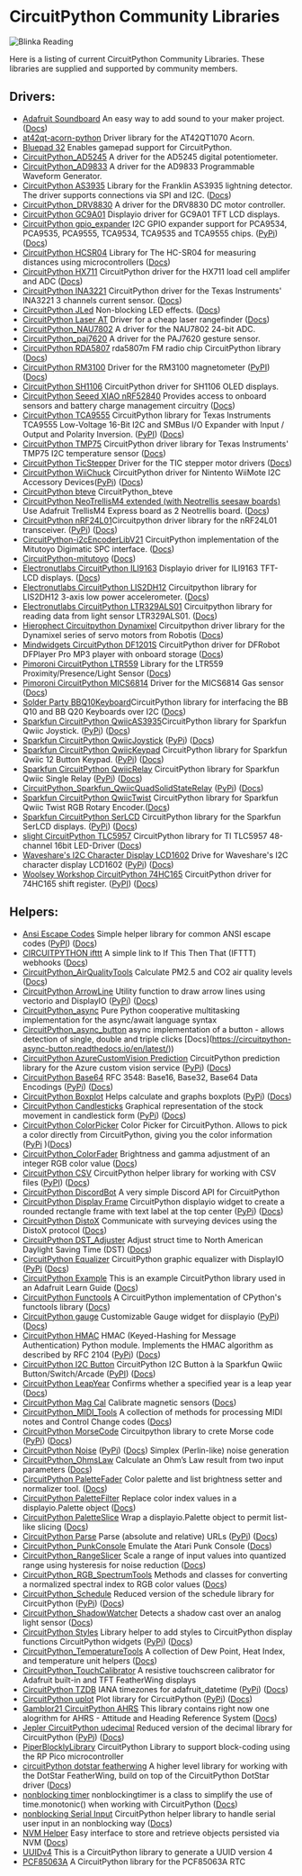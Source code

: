 # CircuitPython Community Libraries
![Blinka Reading](https://github.com/adafruit/circuitpython-weekly-newsletter/blob/gh-pages/assets/common_assets/blinka.png)

Here is a listing of current CircuitPython Community Libraries. These libraries are supplied and supported by community members.

## Drivers:
* [Adafruit Soundboard](https://github.com/mmabey/Adafruit_Soundboard.git) An easy way to add sound to your maker project. \([Docs](https://adafruit-soundboard.readthedocs.io/en/latest/README.html))
* [at42qt-acorn-python](https://github.com/skerr92/at42qt-acorn-python.git) Driver library for the AT42QT1070 Acorn.
* [Bluepad 32](https://github.com/ricardoquesada/bluepad32-circuitpython) Enables gamepad support for CircuitPython.
* [CircuitPython_AD5245](https://github.com/CedarGroveStudios/CircuitPython_AD5245.git) A driver for the AD5245 digital potentiometer.
* [CircuitPython_AD9833](https://github.com/CedarGroveStudios/CircuitPython_AD9833.git) A driver for the AD9833 Programmable Waveform Generator.
* [CircuitPython AS3935](https://github.com/BiffoBear/CircuitPython_AS3935.git) Library for the Franklin AS3935 lightning detector. The driver supports connections via SPI and I2C. \([Docs](https://circuitpython-as3935.readthedocs.io/))
* [CircuitPython_DRV8830](https://github.com/CedarGroveStudios/CircuitPython_DRV8830.git) A driver for the DRV8830 DC motor controller.
* [CircuitPython GC9A01](https://github.com/tylercrumpton/CircuitPython_GC9A01.git) Displayio driver for GC9A01 TFT LCD displays.
* [CircuitPython gpio_expander](https://github.com/gpongelli/CircuitPython_gpio_expander.git) I2C GPIO expander support for PCA9534, PCA9535, PCA9555, TCA9534, TCA9535 and TCA9555 chips. ([PyPi](https://pypi.org/project/circuitpython-gpio-expander/)) \([Docs](https://github.com/gpongelli/CircuitPython_gpio_expander/blob/main/README.rst))
* [CircuitPython HCSR04](https://github.com/mmabey/CircuitPython_HCSR04.git) Library for The HC-SR04 for measuring distances using microcontrollers \([Docs](https://circuitpython-hcsr04.readthedocs.io/en/latest/))
* [CircuitPython HX711](https://github.com/fivesixzero/CircuitPython_HX711) CircuitPython driver for the HX711 load cell amplifer and ADC \([Docs](https://circuitpython-hx711.readthedocs.io/en/latest/))
* [CircuitPython INA3221](https://github.com/barbudor/CircuitPython_INA3221.git) CircuitPython driver for the Texas Instruments' INA3221 3 channels current sensor. \([Docs](https://circuitpython-ina3221.readthedocs.io/en/latest/))
* [CircuitPython JLed](https://github.com/jandelgado/jled-circuitpython) Non-blocking LED effects. \([Docs](https://jandelgado.github.io/jled-circuitpython))
* [CircuitPython Laser AT](https://github.com/furbrain/CircuitPython_laser_at.git) Driver for a cheap laser rangefinder \([Docs](https://circuitpython-laser-at.readthedocs.io/en/latest/))
* [CircuitPython_NAU7802](https://github.com/CedarGroveStudios/CircuitPython_NAU7802.git) A driver for the NAU7802 24-bit ADC.
* [CircuitPython_paj7620](https://github.com/deshipu/circuitpython-paj7620.git) A driver for the PAJ7620 gesture sensor.
* [CircuitPython RDA5807](https://github.com/tinkeringtech/CircuitPython_rda5807) rda5807m FM radio chip CircuitPython library \([Docs](https://circuitpython-rda5807m.readthedocs.io/en/latest/))
* [CircuitPython RM3100](https://github.com/furbrain/CircuitPython_RM3100.git) Driver for the RM3100 magnetometer \([PyPI](https://circuitpython-rm3100.readthedocs.io/en/latest/)) \([Docs](https://circuitpython-rm3100.readthedocs.io/en/latest/))
* [CircuitPython SH1106](https://github.com/winneymj/CircuitPython_SH1106) CircuitPython driver for SH1106 OLED displays.
* [CircuitPython Seeed XIAO nRF52840](https://github.com/furbrain/CircuitPython_seeed_xiao_nRF52840) Provides access to onboard sensors and battery charge management circuitry \([Docs](https://circuitpython-seeed-xiao-nrf52840.readthedocs.io/en/latest/))
* [CircuitPython TCA9555](https://github.com/lesamouraipourpre/Community_CircuitPython_TCA9555) CircuitPython library for Texas Instruments TCA9555 Low-Voltage 16-Bit I2C and SMBus I/O Expander with Input / Output and Polarity Inversion. \([PyPI](https://pypi.org/project/community-circuitpython-tca9555/)) \([Docs](http://community-circuitpython-tca9555.rtfd.io/))
* [CircuitPython TMP75](https://github.com/barbudor/CircuitPython_TMP75.git) CircuitPython driver library for Texas Instruments' TMP75 I2C temperature sensor \([Docs](https://circuitpython-tmp75.readthedocs.io/en/latest/))
* [CircuitPython TicStepper](https://github.com/tekktrik/CircuitPython_TicStepper.git) Driver for the TIC stepper motor drivers \([Docs](https://circuitpython-ticstepper.readthedocs.io/en/latest/))
* [CircuitPython WiiChuck](https://github.com/jfurcean/CircuitPython_WiiChuck.git) CircuitPython driver for Nintento WiiMote I2C Accessory Devices([PyPi](https://pypi.org/project/circuitpython-wiichuck)) \([Docs](https://circuitpython-wiichuck.readthedocs.io/))
* [CircuitPython bteve](https://github.com/jamesbowman/CircuitPython_bteve.git) CircuitPython_bteve
* [CircuitPython NeoTrellisM4 extended (with Neotrellis seesaw boards)](https://github.com/arofarn/CircuitPython_TrellisM4_extended) Use Adafruit TrellisM4 Express board as 2 Neotrellis board. \([Docs](https://circuitpython-trellism4-extended.readthedocs.io/en/latest/))
* [CircuitPython nRF24L01](https://github.com/2bndy5/CircuitPython_nRF24L01.git)Circuitpython driver library for the nRF24L01 transceiver. ([PyPi](https://pypi.org/project/circuitpython-nrf24l01)) \([Docs](https://circuitpython-nrf24l01.readthedocs.io/en/stable/))
* [CircuitPython-i2cEncoderLibV21](https://github.com/bwshockley/CircuitPython-i2cEncoderLibV21.git) CircuitPython implementation of the Mitutoyo Digimatic SPC interface. \([Docs](https://circuitpython-i2cencoderlibv21.readthedocs.io/))
* [CircuitPython-mitutoyo](https://github.com/vifino/CircuitPython-mitutoyo.git) \([Docs](https://circuitpython-mitutoyo.readthedocs.io/))
* [Electronutlabs CircuitPython ILI9163](https://github.com/electronut/Electronutlabs_CircuitPython_ILI9163) Displayio driver for ILI9163 TFT-LCD displays. \([Docs](https://ili9163.readthedocs.io/en/latest/))
* [Electronutlabs CircuitPython LIS2DH12](https://github.com/electronut/Electronutlabs_CircuitPython_LIS2DH12.git) Circuitpython library for LIS2DH12 3-axis low power accelerometer. \([Docs](https://circuitpython-lis2dh12-library.readthedocs.io/en/latest/))
* [Electronutlabs CircuitPython LTR329ALS01](https://github.com/electronut/Electronutlabs_CircuitPython_LTR329ALS01.git) Circuitpython library for reading data from light sensor LTR329ALS01. \([Docs](https://circuitpython-ltr329als01-library.readthedocs.io/en/latest/))
* [Hierophect Circuitpython Dynamixel](https://github.com/hierophect/Hierophect_Circuitpython_Dynamixel.git) Circuitpython driver library for the Dynamixel series of servo motors from Robotis \([Docs](https://circuitpython-dynamixel.readthedocs.io/))
* [Mindwidgets CircuitPython DF1201S](https://github.com/mindwidgets/Mindwidgets_CircuitPython_DF1201S) CircuitPython driver for DFRobot DFPlayer Pro MP3 player with onboard storage \([Docs](https://mindwidgets-circuitpython-df1201s-library.readthedocs.io/en/latest/))
* [Pimoroni CircuitPython LTR559](https://github.com/pimoroni/Pimoroni_CircuitPython_LTR559.git) Library for the LTR559 Proximity/Presence/Light Sensor \([Docs](https://circuitpython.readthedocs.io/projects/pimoroni_circuitpython_ltr559/en/latest/))
* [Pimoroni CircuitPython MICS6814](https://github.com/pimoroni/Pimoroni_CircuitPython_MICS6814.git) Driver for the MICS6814 Gas sensor \([Docs](https://circuitpython.readthedocs.io/projects/mics6814/en/latest/))
* [Solder Party BBQ10Keyboard](https://github.com/solderparty/arturo182_CircuitPython_BBQ10Keyboard)CircuitPython library for interfacing the BB Q10 and BB Q20 Keyboards over I2C \([Docs](https://docs.solder.party/))
* [Sparkfun CircuitPython QwiicAS3935](https://github.com/fourstix/Sparkfun_CircuitPython_QwiicAS3935.git)CircuitPython library for Sparkfun Qwiic Joystick. ([PyPi](https://pypi.org/project/sparkfun-circuitpython-qwiicas3935)) \([Docs](https://sparkfun-circuitpython-qwiicas3935.readthedocs.io/en/latest/))
* [Sparkfun CircuitPython QwiicJoystick](https://github.com/fourstix/Sparkfun_CircuitPython_QwiicJoystick.git) ([PyPi](https://pypi.org/project/sparkfun-circuitpython-qwiicjoystick)) \([Docs](https://sparkfun-circuitpython-qwiicjoystick.readthedocs.io/en/latest/))
* [Sparkfun CircuitPython QwiicKeypad](https://github.com/fourstix/Sparkfun_CircuitPython_QwiicKeypad) CircuitPython library for Sparkfun Qwiic 12 Button Keypad. ([PyPi](https://pypi.org/project/sparkfun-circuitpython-qwiickeypad)) \([Docs](https://sparkfun-circuitpython-qwiickeypad.readthedocs.io/en/latest/))
* [Sparkfun CircuitPython QwiicRelay](https://github.com/fourstix/Sparkfun_CircuitPython_QwiicRelay.git) CircuitPython library for Sparkfun Qwiic Single Relay ([PyPi](https://pypi.org/project/sparkfun-circuitpython-qwiicrelay)) \([Docs](https://sparkfun-circuitpython-qwiicrelay.readthedocs.io/en/latest/))
* [CircuitPython_Sparkfun_QwiicQuadSolidStateRelay](https://github.com/gbeland/CircuitPython_Sparkfun_QwiicQuadSolidStateRelay.git) ([PyPi](https://pypi.org/project/CircuitPython_Sparkfun_QwiicQuadSolidStateRelay)) \([Docs](https://CircuitPython_Sparkfun_QwiicQuadSolidStateRelay.readthedocs.io/en/latest/]))
* [Sparkfun CircuitPython QwiicTwist](https://github.com/fourstix/Sparkfun_CircuitPython_QwiicTwist.git) CircuitPython library for Sparkfun Qwiic Twist RGB Rotary Encoder.\([Docs](https://sparkfun-circuitpython-qwiictwist.readthedocs.io/en/latest/))
* [Sparkfun CircuitPython SerLCD](https://github.com/fourstix/Sparkfun_CircuitPython_SerLCD.git) CircuitPython library for the Sparkfun SerLCD displays. ([PyPi](https://pypi.org/project/sparkfun-circuitpython-serlcd)) \([Docs](https://sparkfun-circuitpython-serlcd.readthedocs.io/en/latest/))
* [slight CircuitPython TLC5957](https://github.com/s-light/slight_CircuitPython_TLC5957.git) CircuitPython library for TI TLC5957 48-channel 16bit LED-Driver ([Docs](https://slight-circuitpython-tlc5957.readthedocs.io/en/latest/))
* [Waveshare's I2C Character Display LCD1602](https://github.com/Neradoc/Circuitpython_Waveshare_LCD1602.git) Drive for Waveshare's I2C character display LCD1602 ([PyPi](https://pypi.org/project/circuitpython-waveshare-lcd1602)) \([Docs](https://waveshare-lcd1602-circuitpython-driver.readthedocs.io/))
* [Woolsey Workshop CircuitPython 74HC165](https://github.com/WoolseyWorkshop/WoolseyWorkshop_CircuitPython_74HC165.git) CircuitPython driver for 74HC165 shift register. ([PyPI](https://pypi.org/project/woolseyworkshop-circuitpython-74hc165/)) \([Docs](https://woolseyworkshop-circuitpython-74hc165.readthedocs.io/en/latest/))

## Helpers:
* [Ansi Escape Codes](https://github.com/s-light/CircuitPython_ansi_escape_code) Simple helper library for common ANSI escape codes ([PyPI](https://pypi.org/project/circuitpython-ansi-escape-code/)) \([Docs](https://circuitpython-ansi-escape-code.readthedocs.io/))
* [CIRCUITPYTHON ifttt](https://github.com/benevpi/CIRCUITPYTHON_ifttt.git) A simple link to If This Then That (IFTTT) webhooks \([Docs](https://circuitpython-ifttt.readthedocs.io/))
* [CircuitPython_AirQualityTools](https://github.com/CedarGroveStudios/CircuitPython_AirQualityTools.git) Calculate PM2.5 and CO2 air quality levels \([Docs](https://github.com/CedarGroveStudios/CircuitPython_AirQualityTools/blob/main/media/pseudo_rtd_cedargrove_airqualitytools.pdf))
* [CircuitPython ArrowLine](https://github.com/jposada202020/CircuitPython_ArrowLine.git) Utility function to draw arrow lines using vectorio and DisplayIO ([PyPi](https://pypi.org/project/circuitpython-ArrowLine))  \([Docs](https://circuitpython-arrowline.readthedocs.io/))
* [CircuitPython_async](https://github.com/WarriorOfWire/CircuitPython_async.git) Pure Python cooperative multitasking implementation for the async/await language syntax
* [CircuitPython_async_button](https://github.com/furbrain/CircuitPython_async_button.git) async implementation of a button - allows detection of single, double and triple clicks \[Docs](https://circuitpython-async-button.readthedocs.io/en/latest/))
* [CircuitPython AzureCustomVision Prediction](https://github.com/jimbobbennett/CircuitPython_AzureCustomVision_Prediction) CircuitPython prediction library for the Azure custom vision service ([PyPi](https://pypi.org/project/circuitpython-azurecustomvision-prediction)) \([Docs](https://circuitpython.readthedocs.io/projects/circuitpython_azurecustomvision_prediction/en/latest/))
* [CircuitPython Base64](https://github.com/jimbobbennett/CircuitPython_Base64) RFC 3548: Base16, Base32, Base64 Data Encodings ([PyPi](https://pypi.org/project/circuitpython-base64)) \([Docs](https://circuitpython.readthedocs.io/projects/base64/en/latest/))
* [CircuitPython Boxplot](https://github.com/jposada202020/CircuitPython_uboxplot) Helps calculate and graphs boxplots ([PyPi](https://pypi.org/project/circuitpython-uboxplot/)) \([Docs](https://circuitpython-uboxplot.readthedocs.io/en/latest/))
* [CircuitPython Candlesticks](https://github.com/jposada202020/CircuitPython_Candlesticks.git) Graphical representation of the stock movement in candlestick form ([PyPi](https://pypi.org/project/circuitpython-Candlesticks)) \([Docs](https://circuitpython-candlesticks.readthedocs.io/))
* [CircuitPython ColorPicker](https://github.com/jposada202020/CircuitPython_color_picker.git) Color Picker for CircuitPython. Allows to pick a color directly from CircuitPython, giving you the color information ([PyPi](https://pypi.org/project/circuitpython-color-picker) )\([Docs](https://circuitpython-color-picker.readthedocs.io/))
* [CircuitPython_ColorFader](https://github.com/CedarGroveStudios/CircuitPython_ColorFader.git) Brightness and gamma adjustment of an integer RGB color value \([Docs](https://github.com/CedarGroveStudios/CircuitPython_ColorFader/blob/main/media/pseudo_rtd_cedargrove_colorfader.pdf))
* [CircuitPython CSV](https://github.com/tekktrik/CircuitPython_CSV) CircuitPython helper library for working with CSV files ([PyPI](https://pypi.org/project/circuitpython-csv/)) \([Docs](https://circuitpython-csv.readthedocs.io/))
* [CircuitPython DiscordBot](https://github.com/2231puppy/CircuitPython_DiscordBot.git) A very simple Discord API for CircuitPython
* [CircuitPython Display Frame](https://github.com/FoamyGuy/CircuitPython_Display_Frame.git) CircuitPython displayio widget to create a rounded rectangle frame with text label at the top center ([PyPi](https://pypi.org/project/circuitpython-display-frame)) \([Docs](https://circuitpython.readthedocs.io/projects/display_frame/en/latest/))
* [CircuitPython DistoX](https://github.com/furbrain/CircuitPython_distox.git) Communicate with surveying devices using the DistoX protocol \([Docs](https://circuitpython-distox.readthedocs.io/en/latest/))
* [CircuitPython DST_Adjuster](https://github.com/CedarGroveStudios/CircuitPython_DST_Adjuster.git) Adjust struct time to North American Daylight Saving Time (DST) \([Docs](https://github.com/CedarGroveStudios/CircuitPython_DST_Adjuster/blob/main/media/pseudo_rtd_cedargrove_dst_adjuster.pdf))
* [CircuitPython Equalizer](https://github.com/jposada202020/CircuitPython_equalizer) CircuitPython graphic equalizer with DisplayIO ([PyPi](https://pypi.org/project/circuitpython-equalizer) \([Docs](https://circuitpython-equalizer.readthedocs.io/))
* [CircuitPython Example](https://github.com/tannewt/CircuitPython_Example.git) This is an example CircuitPython library used in an Adafruit Learn Guide \([Docs](https://circuitpython-example.readthedocs.io/en/latest/))
* [CircuitPython Functools](https://github.com/tekktrik/CircuitPython_Functools.git) A CircuitPython implementation of CPython's functools library \([Docs](https://circuitpython-functools.readthedocs.io/en/latest/))
* [CircuitPython gauge](https://github.com/jposada202020/CircuitPython_gauge) Customizable Gauge widget for diisplayio ([PyPi](https://pypi.org/project/circuitpython-gauge/)) \([Docs](https://circuitpython-gauge.readthedocs.io/en/latest/))
* [CircuitPython HMAC](https://github.com/jimbobbennett/CircuitPython_HMAC) HMAC (Keyed-Hashing for Message Authentication) Python module. Implements the HMAC algorithm as described by RFC 2104 ([PyPi](https://pypi.org/project/circuitpython-hmac)) \([Docs](https://circuitpython.readthedocs.io/projects/hmac/en/latest/))
* [CircuitPython I2C Button](https://github.com/gmparis/CircuitPython_I2C_Button) CircuitPython I2C Button à la Sparkfun Qwiic Button/Switch/Arcade ([PyPI](https://pypi.org/project/circuitpython-i2c-button/)) \([Docs](https://circuitpython-i2c-button.readthedocs.io/en/latest/))
* [CircuitPython LeapYear](https://github.com/CedarGroveStudios/CircuitPython_LeapYear.git) Confirms whether a specified year is a leap year \([Docs](https://github.com/CedarGroveStudios/CircuitPython_LeapYear/blob/main/media/pseudo_rtd_cedargrove_leapyear.pdf))
* [CircuitPython Mag Cal](https://github.com/furbrain/CircuitPython_mag_cal.git) Calibrate magnetic sensors \([Docs](https://circuitpython-mag-cal.readthedocs.io/en/latest/))
* [CircuitPython_MIDI_Tools](https://github.com/CedarGroveStudios/CircuitPython_MIDI_Tools.git) A collection of methods for processing MIDI notes and Control Change codes \([Docs](https://github.com/CedarGroveStudios/CircuitPython_MIDI_Tools/blob/main/media/pseudo_rtd_cedargrove_midi_tools.pdf))
* [CircuitPython MorseCode](https://github.com/jposada202020/CircuitPython_MorseCode.git) Circuitpython library to crete Morse code  ([PyPi](https://pypi.org/project/circuitpython-MorseCode)) \([Docs](https://circuitpython-morsecode.readthedocs.io/en/latest/))
* [CircuitPython Noise](https://github.com/todbot/CircuitPython_Noise.git) ([PyPi](https://pypi.org/project/circuitpython-noise)) \([Docs](https://circuitpython-noise.readthedocs.io/en/latest/)) Simplex (Perlin-like) noise generation
* [CircuitPython_OhmsLaw](https://github.com/CedarGroveStudios/CircuitPython_OhmsLaw.git) Calculate an Ohm’s Law result from two input parameters \([Docs](https://github.com/CedarGroveStudios/CircuitPython_OhmsLaw/blob/main/media/pseudo_rtd_cedargrove_ohmslaw.pdf))
* [CircuitPython PaletteFader](https://github.com/CedarGroveStudios/CircuitPython_PaletteFader.git) Color palette and list brightness setter and normalizer tool. \([Docs](https://github.com/CedarGroveStudios/CircuitPython_PaletteFader/blob/main/media/pseudo_rtd_cedargrove_palettefader.pdf))
* [CircuitPython PaletteFilter](https://github.com/CedarGroveStudios/CircuitPython_PaletteFilter.git) Replace color index values in a displayio.Palette object \([Docs](https://github.com/CedarGroveStudios/CircuitPython_PaletteFilter/blob/main/media/pseudo_readthedocs_palettefilter.pdf))
* [CircuitPython PaletteSlice](https://github.com/CedarGroveStudios/CircuitPython_PaletteSlice.git) Wrap a displayio.Palette object to permit list-like slicing \([Docs](https://github.com/CedarGroveStudios/CircuitPython_PaletteSlice/blob/main/media/pseudo_rtd_paletteslice.pdf))
* [CircuitPython Parse](https://github.com/jimbobbennett/CircuitPython_Parse) Parse (absolute and relative) URLs ([PyPi](https://pypi.org/project/circuitpython-parse)) \([Docs](https://circuitpython.readthedocs.io/projects/parse/en/latest/))
* [CircuitPython_PunkConsole](https://github.com/CedarGroveStudios/CircuitPython_PunkConsole.git) Emulate the Atari Punk Console \([Docs](https://github.com/CedarGroveStudios/CircuitPython_PunkConsole/blob/main/media/pseudo_readthedocs_cedargrove_punkconsole.pdf))
* [CircuitPython_RangeSlicer](https://github.com/CedarGroveStudios/CircuitPython_RangeSlicer.git) Scale a range of input values into quantized range using hysteresis for noise reduction \([Docs](https://github.com/CedarGroveStudios/CircuitPython_RangeSlicer/blob/master/media/pseudo_readthedocs_rangeslicer.pdf))
* [CircuitPython_RGB_SpectrumTools](https://github.com/CedarGroveStudios/CircuitPython_RGB_SpectrumTools.git) Methods and classes for converting a normalized spectral index to RGB color values \([Docs](https://github.com/CedarGroveStudios/CircuitPython_RGB_SpectrumTools/blob/main/media/pseudo_rtd_cedargrove_rgb_spectrumtools.pdf))
* [CircuitPython_Schedule](https://github.com/cognitivegears/CircuitPython_Schedule) Reduced version of the schedule library for CircuitPython ([PyPi](https://pypi.org/project/circuitpython-schedule/)) \([Docs](https://circuitpython-schedule.readthedocs.io/en/latest/))
* [CircuitPython_ShadowWatcher](https://github.com/CedarGroveStudios/CircuitPython_ShadowWatcher.git) Detects a shadow cast over an analog light sensor \([Docs](https://github.com/CedarGroveStudios/CircuitPython_ShadowWatcher/blob/main/media/pseudo_readthedocs_shadowwatcher.pdf))
* [CircuitPython Styles](https://github.com/jposada202020/CircuitPython_styles.git) Library helper to add styles to CircuitPython display functions CircuitPython widgets ([PyPi](https://pypi.org/project/circuitpython-styles)) \([Docs](https://circuitpython-styles.readthedocs.io/en/latest/))
* [CircuitPython_TemperatureTools](https://github.com/CedarGroveStudios/CircuitPython_TemperatureTools.git) A collection of Dew Point, Heat Index, and  temperature unit helpers \([Docs](https://github.com/CedarGroveStudios/CircuitPython_TemperatureTools/blob/main/media/pseudo_rtd_cedargrove_temperaturetools.pdf))
* [CircuitPython_TouchCalibrator](https://github.com/CedarGroveStudios/CircuitPython_TouchCalibrator.git) A resistive touchscreen calibrator for Adafruit built-in and TFT FeatherWing displays
* [CircuitPython TZDB](https://github.com/evindunn/circuitpython_tzdb) IANA timezones for adafruit_datetime ([PyPi](https://pypi.org/project/circuitpython-tzdb/)) \([Docs](https://circuitpython-tzdb.readthedocs.io/en/latest/))
* [CircuitPython uplot](https://github.com/jposada202020/CircuitPython_uplot) Plot library for CircuitPython ([PyPi](https://pypi.org/project/circuitpython-uplot/)) \([Docs](https://circuitpython-uplot.readthedocs.io/en/latest/))
* [Gamblor21 CircuitPython AHRS](https://github.com/gamblor21/Gamblor21_CircuitPython_AHRS.git) This library contains right now one alogrithm for AHRS - Attitude and Heading Reference System \([Docs](https://circuitpython-ahrs.readthedocs.io/))
* [Jepler CircuitPython udecimal](https://github.com/jepler/Jepler_CircuitPython_udecimal.git) Reduced version of the decimal library for CircuitPython ([PyPi](https://pypi.org/project/jepler-circuitpython-udecimal)) \([Docs](https://jepler-udecimal.readthedocs.io/en/latest/))
* [PiperBlocklyLibrary](https://github.com/buildwithpiper/PiperBlocklyLibrary.git) CircuitPython Library to support block-coding using the RP Pico microcontroller
* [circuitPython dotstar featherwing](https://github.com/dastels/circuitPython_dotstar_featherwing.git) A higher level library for working with the DotStar FeatherWing, build on top of the CircuitPython DotStar driver \([Docs](https://circuitpython.readthedocs.io/projects/dotstar_featherwing/en/latest/))
* [nonblocking timer](https://github.com/Angeleno-Tech/nonblocking_timer.git) nonblockingtimer is a class to simplify the use of time.monotonic() when working with CircuitPython \([Docs](https://circuitpython-nonblocking_timer.readthedocs.io/))
* [nonblocking Serial Input](https://github.com/s-light/CircuitPython_nonblocking_serialinput) CircuitPython helper library to handle serial user input in an nonblocking way \([Docs](https://circuitpython-nonblocking-serialinput.readthedocs.io/))
* [NVM Helper](https://github.com/FoamyGuy/Foamyguy_CircuitPython_nvm_helper) Easy interface to store and retrieve objects persisted via NVM \([Docs](https://circuitpython-nvm-helper.readthedocs.io/))
* [UUIDv4](https://github.com/DerBroader71/circuitpython_uuid4) This is a CircuitPython library to generate a UUID version 4
* [PCF85063A](https://github.com/bablokb/circuitpython-pcf85063a) A CircuitPython library for the PCF85063A RTC
